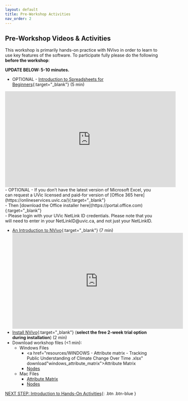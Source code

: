 ```yaml
---
layout: default
title: Pre-Workshop Activities
nav_order: 2
---
```

## Pre-Workshop Videos & Activities
This workshop is primarily hands-on practice with NVivo in order to learn to use key features of the software. To participate fully please do the following **before the workshop**:

**UPDATE BELOW: 5-10 minutes.**<br>
- OPTIONAL - [Introduction to Spreadsheets for Beginners](https://www.youtube.com/watch?v=rJbf-2XXsuY){:target="_blank"} (5 min)<br>
<iframe width="560" height="315" src="https://www.youtube.com/embed/lYzhgMZii3o" title="YouTube video player" frameborder="0" allow="accelerometer; autoplay; clipboard-write; encrypted-media; gyroscope; picture-in-picture" allowfullscreen></iframe>
- OPTIONAL - If you don’t have the latest version of Microsoft Excel, you can request a UVic licensed and paid-for version of [Office 365 here](https://onlineservices.uvic.ca/){:target="_blank"}<br>
            -  Then [download the Office installer here](https://portal.office.com){:target="_blank"}<br>
            -  Please login with your UVic NetLink ID credentials. Please note that you will need to enter in your NetLinkID@uvic.ca, and not just your NetLinkID.

-   [An Introduction to NVivo](https://youtu.be/QNjEygXM_bE){:target="_blank"} (7 min)<br>
    <iframe width="560" height="315" src="https://www.youtube.com/embed/QNjEygXM_bE" title="YouTube video player" frameborder="0" allow="accelerometer; autoplay; clipboard-write; encrypted-media; gyroscope; picture-in-picture" allowfullscreen></iframe>
-   [Install NVivo](http://bit.ly/2WOOD3m){:target="_blank"} (**select the free 2-week trial option during installation**) (2 min)
-   Download workshop files (<1 min):
    -   Windows Files
        -   <a href="resources/WINDOWS - Attribute matrix - Tracking Public Understanding of Climate Change Over Time .xlsx" download"windows_attribute_matrix">Attribute Matrix</a>
        -   <a href="" download="windows_nodes">Nodes</a>
    -   Mac Files
        -   <a href="resources/MAC - Attribute matrix - Tracking Public Understanding of Climate Change Over Time_.txt" download="mac_attribute_matrix">Attribute Matrix</a>
        -   <a href="resources/MAC - Public understanding of climate change - nodes.nvpx" download="mac_nodes">Nodes</a>

[NEXT STEP: Introduction to Hands-On Activities](activities-intro.html){: .btn .btn-blue }
